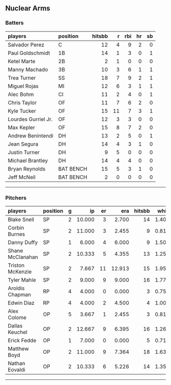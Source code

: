 ## Nuclear Arms

### Batters

 
|players             |position  | hitsbb|  r| rbi| hr| sb| 
|:-------------------|:---------|------:|--:|---:|--:|--:| 
|Salvador Perez      |C         |     12|  4|   9|  2|  0| 
|Paul Goldschmidt    |1B        |     14|  1|   3|  0|  1| 
|Ketel Marte         |2B        |      2|  1|   0|  0|  0| 
|Manny Machado       |3B        |     10|  3|   6|  1|  1| 
|Trea Turner         |SS        |     18|  7|   9|  2|  1| 
|Miguel Rojas        |MI        |     12|  6|   3|  1|  1| 
|Alec Bohm           |CI        |     11|  2|   4|  0|  1| 
|Chris Taylor        |OF        |     11|  7|   6|  2|  0| 
|Kyle Tucker         |OF        |     15| 11|   7|  3|  1| 
|Lourdes Gurriel Jr. |OF        |     12|  3|   3|  0|  0| 
|Max Kepler          |OF        |     15|  8|   7|  2|  0| 
|Andrew Benintendi   |DH        |     13|  2|   5|  0|  1| 
|Jean Segura         |DH        |     14|  4|   3|  1|  0| 
|Justin Turner       |DH        |      9|  5|   0|  0|  0| 
|Michael Brantley    |DH        |     14|  4|   4|  0|  0| 
|Bryan Reynolds      |BAT BENCH |     15|  5|   3|  1|  0| 
|Jeff McNeil         |BAT BENCH |      2|  0|   0|  0|  0| 


* * *

### Pitchers

 
|players          |position |  g|     ip| er|    era| hitsbb|  whip| so|  w| sv| 
|:----------------|:--------|--:|------:|--:|------:|------:|-----:|--:|--:|--:| 
|Blake Snell      |SP       |  2| 10.000|  3|  2.700|     14| 1.400| 18|  0|  0| 
|Corbin Burnes    |SP       |  2| 11.000|  3|  2.455|      9| 0.818| 18|  0|  0| 
|Danny Duffy      |SP       |  1|  6.000|  4|  6.000|      9| 1.500|  8|  0|  0| 
|Shane McClanahan |SP       |  2| 10.333|  5|  4.355|     13| 1.258| 11|  1|  0| 
|Triston McKenzie |SP       |  2|  7.667| 11| 12.913|     15| 1.957| 10|  0|  0| 
|Tyler Mahle      |SP       |  2|  9.000|  9|  9.000|     16| 1.778|  6|  0|  0| 
|Aroldis Chapman  |RP       |  4|  4.000|  0|  0.000|      3| 0.750|  6|  1|  3| 
|Edwin Diaz       |RP       |  4|  4.000|  2|  4.500|      4| 1.000|  5|  0|  2| 
|Alex Colome      |OP       |  5|  3.667|  1|  2.455|      3| 0.818|  5|  1|  0| 
|Dallas Keuchel   |OP       |  2| 12.667|  9|  6.395|     16| 1.263|  7|  2|  0| 
|Erick Fedde      |OP       |  1|  7.000|  0|  0.000|      5| 0.714|  4|  1|  0| 
|Matthew Boyd     |OP       |  2| 11.000|  9|  7.364|     18| 1.636| 13|  0|  0| 
|Nathan Eovaldi   |OP       |  2| 10.333|  6|  5.226|     14| 1.355| 10|  1|  0| 


* * *


